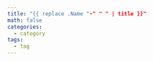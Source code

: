 ```yaml
---
title: "{{ replace .Name "-" " " | title }}"
math: false
categories:
  - category
tags:
  - tag
---
```

